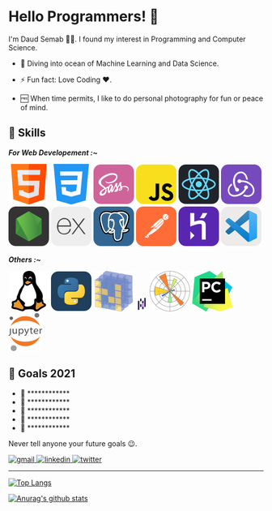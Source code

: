 # Hello Programmers! 👋

I'm Daud Semab 👨‍💻. I found my interest in Programming and Computer Science.

- 🔭 Diving into ocean of Machine Learning and Data Science.

- ⚡ Fun fact: Love Coding ❤.

- 🆓 When time permits, I like to do personal photography for fun or peace of mind.

## 🎡 Skills

_____________________For Web Developement :~_____________________   

![html](static/html.svg) ![css](static/css.svg) ![sass](static/sass.svg) ![javascript](static/javascript.svg) ![react](static/react.svg) ![redux](static/redux.svg) ![nodejs](static/nodejs.svg) ![expressjs](static/expressjs.svg) ![postgresql](static/postgresql.svg) ![postman](static/postman.svg) ![heroku](static/heroku.svg) ![vscode](static/vscode.svg)



<!-- <span>
  <img width="40px" height="40px" src="https://raw.githubusercontent.com/github/explore/80688e429a7d4ef2fca1e82350fe8e3517d3494d/topics/html/html.png" alt="HTML"/>
</span>

<span>
  <img width="40px" height="40px" src="https://raw.githubusercontent.com/github/explore/80688e429a7d4ef2fca1e82350fe8e3517d3494d/topics/css/css.png" alt="CSS"/>
</span>

<span>
  <img width="40px" height="40px" src="https://raw.githubusercontent.com/github/explore/80688e429a7d4ef2fca1e82350fe8e3517d3494d/topics/sass/sass.png" alt="SCSS"/>
</span>

<span>
  <img width="40px" height="40px" src="https://raw.githubusercontent.com/github/explore/80688e429a7d4ef2fca1e82350fe8e3517d3494d/topics/javascript/javascript.png" alt="javascript"/>
</span>

<span>
  <img width="40px" height="40px" src="https://raw.githubusercontent.com/github/explore/80688e429a7d4ef2fca1e82350fe8e3517d3494d/topics/react/react.png" alt="react"/>
</span>

<span>
  <img width="40px" height="40px" src="https://raw.githubusercontent.com/github/explore/fbceb94436312b6dacde68d122a5b9c7d11f9524/topics/nodejs/nodejs.png" alt="nodejs"/>
</span>

<span>
  <img width="40px" height="40px" src="https://raw.githubusercontent.com/github/explore/fbceb94436312b6dacde68d122a5b9c7d11f9524/topics/postgresql/postgresql.png" alt="postgresql"/>
</span>   -->

_____________________Others :~_____________________   

![linux](static/linux.svg) ![python](static/python.svg) ![numpy](static/numpy.svg) ![pandas](static/pandas.png) ![matplotlib](static/matplotlib.svg) ![pycharm](static/pycharm.svg) ![jupyter](static/jupyter.svg)

<!-- <span>
  <img width="50px" height="45px" src="https://raw.githubusercontent.com/github/explore/fbceb94436312b6dacde68d122a5b9c7d11f9524/topics/linux/linux.png" alt="Ubuntu"/>
</span>

<span>
  <img width="50px" height="50px" src="https://raw.githubusercontent.com/github/explore/fbceb94436312b6dacde68d122a5b9c7d11f9524/topics/python/python.png" alt="Python"/>
</span> -->

## 📝 Goals 2021

- 🎯 ************
- 🎯 ************
- 🎯 ************
- 🎯 ************
- 🎯 ************

Never tell anyone your future goals 😉. 

<a href="mailto:daudsemab.dxb@gmail.com" target="_blank" rel="nofollow noopener noreferrer">
  <img alt="gmail" src="https://img.shields.io/badge/gmail-%23D14836.svg?&style=for-the-badge&logo=Gmail&logoColor=white"/>
</a>

<a href="https://www.linkedin.com/in/daud-semab-715039189/" target="_blank" rel="nofollow noopener noreferrer">
  <img alt="linkedin" src="https://img.shields.io/badge/linkedin-%230077B5.svg?&style=for-the-badge&logo=linkedIn&logoColor=white"/>
</a>

<a href="https://twitter.com/daudsemab" target="_blank" rel="nofollow noopener noreferrer">
  <img alt="twitter" src="https://img.shields.io/badge/twitter-%231DA1F2.svg?&style=for-the-badge&logo=twitter&logoColor=white"/>
</a>

- --------------------
 
[![Top Langs](https://github-readme-stats.vercel.app/api/top-langs/?username=daudsemab&layout=compact)](https://github.com/anuraghazra/github-readme-stats)

[![Anurag's github stats](https://github-readme-stats.vercel.app/api?username=daudsemab)](https://github.com/anuraghazra/github-readme-stats)
